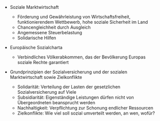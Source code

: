 - Soziale Marktwirtschaft
  - Förderung und Gewährleistung von Wirtschaftsfreiheit, funktionierendem Wettbewerb, hohe soziale Sicherheit im Land
  - Chancengleichheit durch Ausgleich
  - Angemessene Steuerbelastung
  - Solidarische Hilfen

- Europäische Sozialcharta
  - Verbindliches Völkerabkommen, das der Bevölkerung Europas soziale Rechte garantiert

- Grundprinzipien der Sozialversicherung und der sozialen Marktwirtschaft sowie Zielkonflikte 
  - Solidarität: Verteilung der Lasten der gesetzlichen Sozialversicherung auf Viele
  - Subsidiarität: Eigenständige Leistungen dürfen nicht von Übergeordneten beansprucht werden
  - Nachhaltigkeit: Verpflichtung zur Schonung endlicher Ressourcen
  - Zielkonflikte: Wie viel soll sozial umverteilt werden, an wen, wofür?
